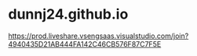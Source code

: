 # dunnj24.github.io

https://prod.liveshare.vsengsaas.visualstudio.com/join?4940435D21AB444FA142C46CB576F87C7F5E
